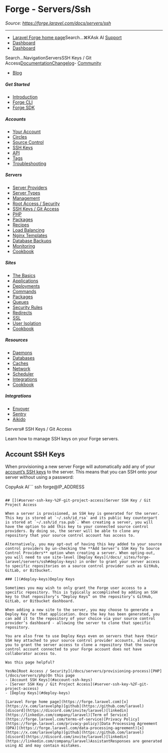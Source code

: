 # Forge - Servers/Ssh

*Source: https://forge.laravel.com/docs/servers/ssh*

---

- [Laravel Forge home page](https://forge.laravel.com)Search...⌘KAsk AI
[Support](/cdn-cgi/l/email-protection#8debe2ffeae8cde1ecffecfbe8e1a3eee2e0)
- [Dashboard](https://forge.laravel.com)
- [Dashboard](https://forge.laravel.com)

Search...NavigationServersSSH Keys / Git Access[Documentation](/docs/introduction)[Changelog](/docs/changelog/changelog)- [Community](https://discord.com/invite/laravel)
- [Blog](https://blog.laravel.com/forge)
##### Get Started

- [Introduction](/docs/introduction)
- [Forge CLI](/docs/cli)
- [Forge SDK](/docs/sdk)

##### Accounts

- [Your Account](/docs/accounts/your-account)
- [Circles](/docs/accounts/circles)
- [Source Control](/docs/accounts/source-control)
- [SSH Keys](/docs/accounts/ssh)
- [API](/docs/accounts/api)
- [Tags](/docs/accounts/tags)
- [Troubleshooting](/docs/accounts/cookbook)

##### Servers

- [Server Providers](/docs/servers/providers)
- [Server Types](/docs/servers/types)
- [Management](/docs/servers/management)
- [Root Access / Security](/docs/servers/provisioning-process)
- [SSH Keys / Git Access](/docs/servers/ssh)
- [PHP](/docs/servers/php)
- [Packages](/docs/servers/packages)
- [Recipes](/docs/servers/recipes)
- [Load Balancing](/docs/servers/load-balancing)
- [Nginx Templates](/docs/servers/nginx-templates)
- [Database Backups](/docs/servers/backups)
- [Monitoring](/docs/servers/monitoring)
- [Cookbook](/docs/servers/cookbook)

##### Sites

- [The Basics](/docs/sites/the-basics)
- [Applications](/docs/sites/applications)
- [Deployments](/docs/sites/deployments)
- [Commands](/docs/sites/commands)
- [Packages](/docs/sites/packages)
- [Queues](/docs/sites/queues)
- [Security Rules](/docs/sites/security-rules)
- [Redirects](/docs/sites/redirects)
- [SSL](/docs/sites/ssl)
- [User Isolation](/docs/sites/user-isolation)
- [Cookbook](/docs/sites/cookbook)

##### Resources

- [Daemons](/docs/resources/daemons)
- [Databases](/docs/resources/databases)
- [Caches](/docs/resources/caches)
- [Network](/docs/resources/network)
- [Scheduler](/docs/resources/scheduler)
- [Integrations](/docs/resources/integrations)
- [Cookbook](/docs/resources/cookbook)

##### Integrations

- [Envoyer](/docs/integrations/envoyer)
- [Sentry](/docs/integrations/sentry)
- [Aikido](/docs/integrations/aikido)

Servers# SSH Keys / Git Access

Learn how to manage SSH keys on your Forge servers.

## [​](#account-ssh-keys)Account SSH Keys

When provisioning a new server Forge will automatically add any of your [account’s SSH keys](/docs/accounts/ssh) to the server. This means that you can SSH onto your server without using a password:

CopyAsk AI```
ssh forge@IP_ADDRESS

```

## [​](#server-ssh-key-%2F-git-project-access)Server SSH Key / Git Project Access

When a server is provisioned, an SSH key is generated for the server. This key is stored at `~/.ssh/id_rsa` and its public key counterpart is stored at `~/.ssh/id_rsa.pub`. When creating a server, you will have the option to add this key to your connected source control providers. By doing so, the server will be able to clone any repository that your source control account has access to.

Alternatively, you may opt-out of having this key added to your source control providers by un-checking the **Add Server’s SSH Key To Source Control Providers** option when creating a server. When opting-out, you will need to use site-level [Deploy Keys](/docs/_sites/forge-laravel/servers/ssh#deploy-keys) in order to grant your server access to specific repositories on a source control provider such as GitHub, GitLab, or Bitbucket.

### [​](#deploy-keys)Deploy Keys

Sometimes you may wish to only grant the Forge user access to a specific repository. This is typically accomplished by adding an SSH key to that repository’s “Deploy Keys” on the repository’s GitHub, GitLab, or Bitbucket dashboard.

When adding a new site to the server, you may choose to generate a Deploy Key for that application. Once the key has been generated, you can add it to the repository of your choice via your source control provider’s dashboard - allowing the server to clone that specific repository.

You are also free to use Deploy Keys even on servers that have their SSH key attached to your source control provider accounts, allowing you to grant the server access to clone a repository that the source control account connected to your Forge account does not have collaborator access to.

Was this page helpful?

YesNo[Root Access / Security](/docs/servers/provisioning-process)[PHP](/docs/servers/php)On this page
- [Account SSH Keys](#account-ssh-keys)
- [Server SSH Key / Git Project Access](#server-ssh-key-%2F-git-project-access)
- [Deploy Keys](#deploy-keys)

[Laravel Forge home page](https://forge.laravel.com)[x](https://x.com/laravelphp)[github](https://github.com/laravel)[discord](https://discord.com/invite/laravel)[linkedin](https://linkedin.com/company/laravel)[Term of Service](https://forge.laravel.com/terms-of-service)[Privacy Policy](https://forge.laravel.com/privacy-policy)[Data Processing Agreement (DPA)](https://forge.laravel.com/data-processing-agreement)[x](https://x.com/laravelphp)[github](https://github.com/laravel)[discord](https://discord.com/invite/laravel)[linkedin](https://linkedin.com/company/laravel)AssistantResponses are generated using AI and may contain mistakes.